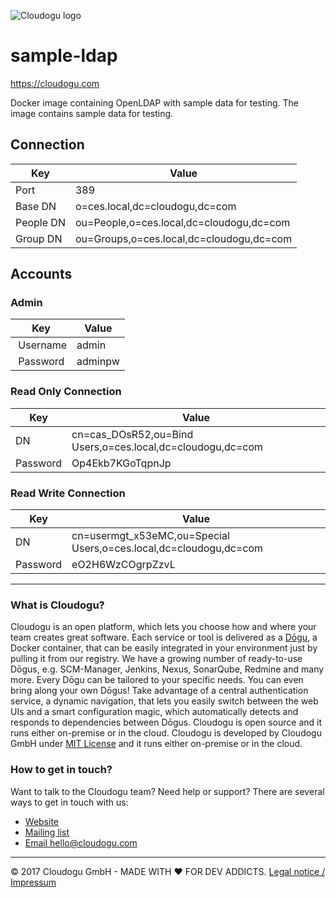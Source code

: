 ![Cloudogu logo](https://cloudogu.com/images/logo.png)
# sample-ldap

https://cloudogu.com

Docker image containing OpenLDAP with sample data for testing. The image contains sample data for testing.

## Connection

| Key | Value |
|---|---|
| Port | 389 |
| Base DN | o=ces.local,dc=cloudogu,dc=com |
| People DN | ou=People,o=ces.local,dc=cloudogu,dc=com |
| Group DN | ou=Groups,o=ces.local,dc=cloudogu,dc=com |

## Accounts

### Admin

| Key | Value |
|---|---|
| Username | admin |
| Password | adminpw |

### Read Only Connection 

| Key | Value |
|---|---|
| DN | cn=cas_DOsR52,ou=Bind Users,o=ces.local,dc=cloudogu,dc=com |
| Password | Op4Ekb7KGoTqpnJp |

### Read Write Connection

| Key | Value |
|---|---|
| DN | cn=usermgt_x53eMC,ou=Special Users,o=ces.local,dc=cloudogu,dc=com |
| Password | eO2H6WzCOgrpZzvL |


---
### What is Cloudogu?
Cloudogu is an open platform, which lets you choose how and where your team creates great software. Each service or tool is delivered as a [Dōgu](https://translate.google.com/?text=D%26%23x014d%3Bgu#ja/en/%E9%81%93%E5%85%B7), a Docker container, that can be easily integrated in your environment just by pulling it from our registry. We have a growing number of ready-to-use Dōgus, e.g. SCM-Manager, Jenkins, Nexus, SonarQube, Redmine and many more. Every Dōgu can be tailored to your specific needs. You can even bring along your own Dōgus! Take advantage of a central authentication service, a dynamic navigation, that lets you easily switch between the web UIs and a smart configuration magic, which automatically detects and responds to dependencies between Dōgus. Cloudogu is open source and it runs either on-premise or in the cloud. Cloudogu is developed by Cloudogu GmbH under [MIT License](https://cloudogu.com/license.html) and it runs either on-premise or in the cloud.

### How to get in touch?
Want to talk to the Cloudogu team? Need help or support? There are several ways to get in touch with us:

* [Website](https://cloudogu.com)
* [Mailing list](https://groups.google.com/forum/#!forum/cloudogu)
* [Email hello@cloudogu.com](mailto:hello@cloudogu.com)

---
&copy; 2017 Cloudogu GmbH - MADE WITH :heart: FOR DEV ADDICTS. [Legal notice / Impressum](https://cloudogu.com/imprint.html)